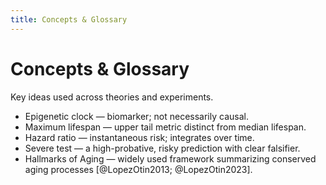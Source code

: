```yaml
---
title: Concepts & Glossary
---
```


# Concepts & Glossary

Key ideas used across theories and experiments.

- Epigenetic clock — biomarker; not necessarily causal.
- Maximum lifespan — upper tail metric distinct from median lifespan.
- Hazard ratio — instantaneous risk; integrates over time.
- Severe test — a high-probative, risky prediction with clear falsifier.
- Hallmarks of Aging — widely used framework summarizing conserved aging processes [@LopezOtin2013; @LopezOtin2023].
